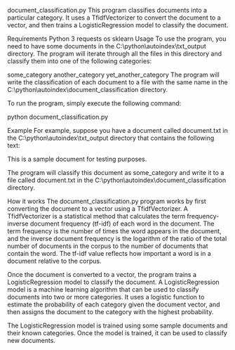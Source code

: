 document_classification.py
This program classifies documents into a particular category. It uses a TfidfVectorizer to convert the document to a vector, and then trains a LogisticRegression model to classify the document.

Requirements
Python 3
requests
os
sklearn
Usage
To use the program, you need to have some documents in the C:\python\autoindex\txt_output directory. The program will iterate through all the files in this directory and classify them into one of the following categories:

some_category
another_category
yet_another_category
The program will write the classification of each document to a file with the same name in the C:\python\autoindex\document_classification directory.

To run the program, simply execute the following command:

python document_classification.py

Example
For example, suppose you have a document called document.txt in the C:\python\autoindex\txt_output directory that contains the following text:

This is a sample document for testing purposes.

The program will classify this document as some_category and write it to a file called document.txt in the C:\python\autoindex\document_classification directory.

How it works
The document_classification.py program works by first converting the document to a vector using a TfidfVectorizer. A TfidfVectorizer is a statistical method that calculates the term frequency-inverse document frequency (tf-idf) of each word in the document. The term frequency is the number of times the word appears in the document, and the inverse document frequency is the logarithm of the ratio of the total number of documents in the corpus to the number of documents that contain the word. The tf-idf value reflects how important a word is in a document relative to the corpus.

Once the document is converted to a vector, the program trains a LogisticRegression model to classify the document. A LogisticRegression model is a machine learning algorithm that can be used to classify documents into two or more categories. It uses a logistic function to estimate the probability of each category given the document vector, and then assigns the document to the category with the highest probability.

The LogisticRegression model is trained using some sample documents and their known categories. Once the model is trained, it can be used to classify new documents.